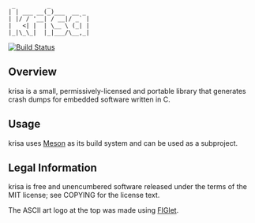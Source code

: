 ```
 _         _
| | ___ __(_)___  __ _
| |/ / '__| / __|/ _` |
|   <| |  | \__ \ (_| |
|_|\_\_|  |_|___/\__,_|
```

[![Build Status](https://github.com/dimkr/krisa/actions/workflows/build.yml/badge.svg?branch=master)](https://github.com/dimkr/krisa/actions)

## Overview

krisa is a small, permissively-licensed and portable library that generates crash dumps for embedded software written in C.

## Usage

krisa uses [Meson](http://mesonbuild.com/) as its build system and can be used as a subproject.

## Legal Information

krisa is free and unencumbered software released under the terms of the MIT license; see COPYING for the license text.

The ASCII art logo at the top was made using [FIGlet](http://www.figlet.org/).

